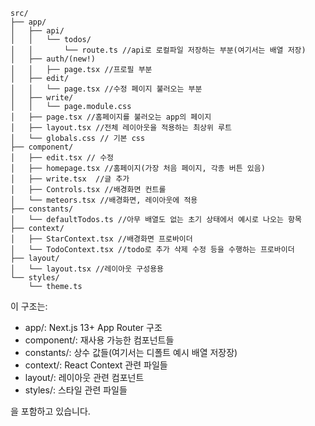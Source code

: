 ```
src/
├── app/
│   ├── api/
│   │   └── todos/
│   │       └── route.ts //api로 로컬파일 저장하는 부분(여기서는 배열 저장)
│   ├── auth/(new!)
│   │   ├── page.tsx //프로필 부분
│   ├── edit/
│   │   └── page.tsx //수정 페이지 불러오는 부분
│   ├── write/
│   │   └── page.module.css
│   ├── page.tsx //홈페이지를 불러오는 app의 페이지
│   ├── layout.tsx //전체 레이아웃을 적용하는 최상위 루트
│   └── globals.css // 기본 css
├── component/
│   ├── edit.tsx // 수정
│   ├── homepage.tsx //홈페이지(가장 처음 페이지, 각종 버튼 있음)
│   ├── write.tsx  //글 추가
│   ├── Controls.tsx //배경화면 컨트롤
│   └── meteors.tsx //배경화면, 레이아웃에 적용
├── constants/
│   └── defaultTodos.ts //아무 배열도 없는 초기 상태에서 예시로 나오는 항목
├── context/
│   ├── StarContext.tsx //배경화면 프로바이더
│   └── TodoContext.tsx //todo로 추가 삭제 수정 등을 수행하는 프로바이더
├── layout/
│   └── layout.tsx //레이아웃 구성용용
└── styles/
    └── theme.ts
```

이 구조는:
- app/: Next.js 13+ App Router 구조
- component/: 재사용 가능한 컴포넌트들
- constants/: 상수 값들(여기서는 디폴트 예시 배열 저장장)
- context/: React Context 관련 파일들
- layout/: 레이아웃 관련 컴포넌트
- styles/: 스타일 관련 파일들

을 포함하고 있습니다.